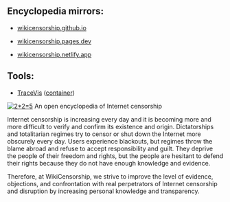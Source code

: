 ## Encyclopedia mirrors:

- [wikicensorship.github.io](https://wikicensorship.github.io/)

- [wikicensorship.pages.dev](https://wikicensorship.pages.dev/)

- [wikicensorship.netlify.app](https://wikicensorship.netlify.app/)


## Tools:

- [TraceVis](https://github.com/wikicensorship/tracevis) ([container](https://github.com/wikicensorship/tracevis/pkgs/container/tracevis))

[![2*2=5](https://github.com/wikicensorship/wikicensorship.github.io/raw/main/static/android-chrome-192x192.png)](https://wikicensorship.github.io/)
An open encyclopedia of Internet censorship 

Internet censorship is increasing every day and it is becoming more and more difficult to verify and confirm its existence and origin. 
Dictatorships and totalitarian regimes try to censor or shut down the Internet more obscurely every day.
Users experience blackouts, but regimes throw the blame abroad and refuse to accept responsibility and guilt.
They deprive the people of their freedom and rights, but the people are hesitant to defend their rights because they do not have enough knowledge and evidence.

Therefore, at WikiCensorship, we strive to improve the level of evidence, objections, and confrontation with real perpetrators of Internet censorship and disruption by increasing personal knowledge and transparency.
